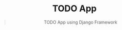 <div align="center">
  <h1>TODO App</h1>
  <blockquote>TODO App using Django Framework</blockquote>
</div>
